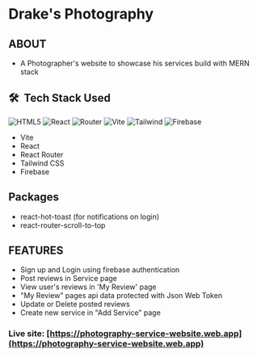 # Drake's Photography

## ABOUT

- A Photographer's website to showcase his services build with MERN stack

## 🛠 &nbsp;Tech Stack Used

![HTML5](https://img.shields.io/badge/-HTML5-333333?style=flat&logo=HTML5) ![React](https://img.shields.io/badge/-React-333333?style=flat&logo=react) ![Router](https://img.shields.io/badge/-React--Router-333333?style=flat&logo=reactrouter) ![Vite](https://img.shields.io/badge/-Vite-333333?style=flat&logo=vite) ![Tailwind](https://img.shields.io/badge/-Tailwind-333333?style=flat&logo=tailwindcss) ![Firebase](https://img.shields.io/badge/-Firebase-333333?style=flat&logo=Firebase)

- Vite
- React
- React Router
- Tailwind CSS
- Firebase

## Packages

- react-hot-toast (for notifications on login)
- react-router-scroll-to-top

## FEATURES

- Sign up and Login using firebase authentication
- Post reviews in Service page
- View user's reviews in 'My Review' page
- "My Review" pages api data protected with Json Web Token
- Update or Delete posted reviews
- Create new service in "Add Service" page

### Live site: [https://photography-service-website.web.app](https://photography-service-website.web.app)
